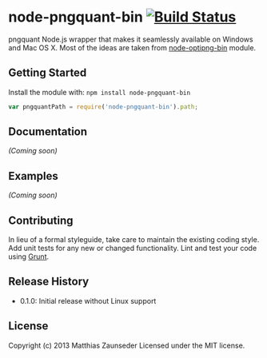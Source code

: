 # node-pngquant-bin [![Build Status](https://secure.travis-ci.org/zauni/node-pngquant-bin.png?branch=master)](http://travis-ci.org/zauni/node-pngquant-bin)

pngquant Node.js wrapper that makes it seamlessly available on Windows and Mac OS X.
Most of the ideas are taken from [node-optipng-bin](https://github.com/yeoman/node-optipng-bin) module.

## Getting Started
Install the module with: `npm install node-pngquant-bin`

```javascript
var pngquantPath = require('node-pngquant-bin').path;
```

## Documentation
_(Coming soon)_

## Examples
_(Coming soon)_

## Contributing
In lieu of a formal styleguide, take care to maintain the existing coding style. Add unit tests for any new or changed functionality. Lint and test your code using [Grunt](http://gruntjs.com/).

## Release History
- 0.1.0: Initial release without Linux support

## License
Copyright (c) 2013 Matthias Zaunseder
Licensed under the MIT license.

